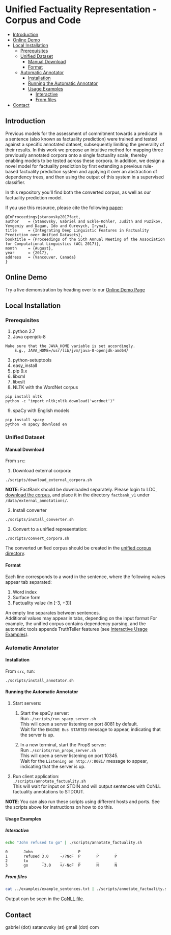 <!-- START doctoc generated TOC please keep comment here to allow auto update -->
<!-- DON'T EDIT THIS SECTION, INSTEAD RE-RUN doctoc TO UPDATE -->
# Unified Factuality Representation - Corpus and Code

- [Introduction](#introduction)
- [Online Demo](#online-demo)
- [Local Installation](#local-installation)
  - [Prerequisites](#prerequisites)
  - [Unified Dataset](#unified-dataset)
    - [Manual Download](#manual-download)
    - [Format](#format)
  - [Automatic Annotator](#automatic-annotator)
    - [Installation](#installation)
    - [Running the Automatic Annotator](#running-the-automatic-annotator)
    - [Usage Examples](#usage-examples)
      - [Interactive](#interactive)
      - [From files](#from-files)
- [Contact](#contact)

<!-- END doctoc generated TOC please keep comment here to allow auto update -->

## Introduction

Previous models for the assessment of commitment towards a predicate in a sentence (also known as factuality prediction) were trained and tested against a specific annotated dataset, subsequently limiting the generality of their results. In this work we propose an intuitive method for mapping three previously annotated corpora onto a single factuality scale, thereby enabling models to be tested across these corpora. In addition, we design a novel model for factuality prediction by first extending a previous rule-based factuality prediction system and applying it over an abstraction of dependency trees, and then using the output of this system in a supervised classifier.

In this repository you'll find both the converted corpus, as well as our factuality prediction model.

If you use this resource, please cite the  following [paper](https://gabrielstanovsky.github.io/assets/papers/acl17/paper.pdf):

```
@InProceedings{stanovsky2017fact,
author    = {Stanovsky, Gabriel and Eckle-Kohler, Judith and Puzikov, Yevgeniy and Dagan, Ido and Gurevych, Iryna},
title     = {Integrating Deep Linguistic Features in Factuality Prediction over Unified Datasets},
booktitle = {Proceedings of the 55th Annual Meeting of the Association for Computational Linguistics (ACL 2017)},
month     = {August},
year      = {2017},
address   = {Vancouver, Canada}
}
```

## Online Demo


Try a live demonstration by heading over to our [Online Demo Page](http://u.cs.biu.ac.il/~stanovg/factuality.html)


## Local Installation


### Prerequisites

1. python 2.7
2. Java openjdk-8
```
Make sure that the JAVA_HOME variable is set accordingly.
    E.g., JAVA_HOME=/usr/lib/jvm/java-8-openjdk-amd64/
```
3. python-setuptools
4. easy_install
5. pip 9.x
6. libxml
7. libxslt
8. NLTK with the WordNet corpus<br>
```
pip install nltk
python -c "import nltk;nltk.download('wordnet')"
```
9. spaCy with English models<br>
```
pip install spacy
python -m spacy download en
```

### Unified Dataset


#### Manual Download


From ```src```:

1. Download external corpora: <br>
```
./scripts/download_external_corpora.sh
```

**NOTE**: FactBank should be downloaded separately. Please login to LDC, [download the corpus](https://catalog.ldc.upenn.edu/ldc2009t23), and place it in the directory ```factbank_v1``` under ```/data/external_annotations/```.

2. Install converter
```
./scripts/install_converter.sh
```

3. Convert to a unified representation:<br>
```
./scripts/convert_corpora.sh
```

The converted unified corpus should be created in the [unified corpus directory](data/unified).

#### Format

Each line corresponds to a word in the sentence, where the following values appear tab separated:

1. Word index
2. Surface form
3. Factuality value (in [-3, +3])

An empty line separates between sentences.<br>
Additional values may appear in tabs, depending on the input format
For example, the unified corpus contains dependency parsing, and the automatic tools appends TruthTeller 
features (see [Interactive Usage Examples](#interactive)).


### Automatic Annotator


#### Installation


From ```src```, run: <br>
```
./scripts/install_annotator.sh
```
#### Running the Automatic Annotator


1. Start servers:

    1. Start the spaCy server:<br>
    Run ```./scripts/run_spacy_server.sh``` <br>
    This will open a server listening on port 8081 by default. <br>
    Wait for the ```ENGINE Bus STARTED``` message to appear, indicating that the server is up.
    

    2. In a new terminal, start the PropS server:<br>
    Run ```./scripts/run_props_server.sh```<br>
    This will open a server listening on port 10345. <br>
    Wait for the ```Listening on http://:8081/``` message to appear, indicating that the server is up.
  
2. Run client application:<br>
``` ./scripts/annotate_factuality.sh ``` <br>
This will wait for input on STDIN and will output sentences with CoNLL factuality annotations 
to STDOUT.

**NOTE**: You can also run these scripts using different hosts and ports. See the scripts above for instructions on how to do this.

#### Usage Examples


##### Interactive
```bash
echo "John refused to go" | ./scripts/annotate_factuality.sh 
```

    0       John    _       _       P       _       _
    1       refused 3.0     -/?NoF  P       P       P
    2       to      _       _       _       _       _
    3       go      -3.0    +/-NoF  P       N       N

##### From files
```bash
cat ../examples/example_sentences.txt | ./scripts/annotate_factuality.sh > ../examples/example_sentences.fact.conll
```

Output can be seen in the [CoNLL file](examples/example_sentences.fact.conll).


## Contact

gabriel (dot) satanovsky (at) gmail (dot) com


<!-- ## OLD: -->

<!-- ### TODO: -->


<!-- #### Unified corpus: -->
<!--    1. Download external script to get all of the datasets -->
<!--    2. Requirements pip file to download all needed python dependencies -->

<!-- #### Practical factuality annotator: -->
<!--    1. End-to-end pipeline: Raw text -> annotation (will apply dependency parsing) -->
<!--    2. Dep trees -> factuality. Will provide the ability to experiment with other dep parsers. -->
<!--    3. Client - server architecture. Will load all heavy models once (Spacy, Truthteller, etc.) -->
<!--    4. Using the previous module - create an online demo. -->


<!-- ### Converting the Data to CoNLL Format -->

<!-- #### UW -->
<!-- Run the conversion script: -->

<!--         src> ./convert_uw.sh -->
<!-- This will create the UW [dev](data/uw/factuality-data/dev.conll), [train](data/uw/factuality-data/train.conll), and [test](data/uw/factuality-data/test.conll) CoNLL files with factuality annotations. -->

<!-- #### MEANTIME -->
<!-- Run the conversion script: -->

<!--         src> ./convert_meantime.sh -->
<!-- This will create the [Meantime](data/meantime/meantime_cross_filtered.conll) CoNLL file with factuality annotations. -->

<!-- Splitting the corpus: -->

<!--         src> ./split_meantime.sh -->

<!-- This will create the MEANTIME [train](data/meantime/train.conll), [dev](data/meantime/dev.conll) and [test](data/meantime/test.conll) files. -->

<!-- #### Factbank -->
<!-- Run the conversion script: -->

<!--         src> ./convert_factbank.sh -->
<!-- This will create the [Factbank ](data/factbank_v1/factbank_filtered.conll) CoNLL file with factuality annotations. -->

<!-- Splitting the corpus: -->

<!--         src> ./split_factbank.sh -->

<!-- This will create the factbank [train](data/factbank_v1/train.conll), [dev](data/factbank_v1/dev.conll) and [test](data/factbank_v1/test.conll) files. -->


<!-- ### Running TruthTeller on the Test Set -->

<!-- 1. Run the spaCy server: -->


<!--         src>  python ./parsers/spacy_server.py -->

<!-- 2. In a new terminal, run: -->

<!--         src> ./run_TT_on_UW_test.sh -->
<!--     This will take some time (20 minutes on my machine) and will create a [TruthTeller annotated file](src/test.tt.conll) -->

<!--     **Note**: where Truthteller doesn't annotate a value, this will produce a "DEFAULT" label instead of a number in [-3, 3]. -->

<!-- ### Evaluate Against the Gold Standard -->

<!-- Run: -->

<!--     src> python  ./evaluate.py  --pred=./test.tt.conll  --gold=../data/uw/factuality-data/test.conll --default=3 -->

<!-- ### Other Evaluations -->

<!-- #### Label Distribution Histogram -->

<!-- For example, for the development set, run: -->

<!--     src> python ./plot_histogram.py --in=../data/uw/factuality-data/dev.conll --out=../figures/Dev_gold_histogram.svg --default=3 --title="Dev TT Gold Histogram" -->

<!-- This will create the [dev histogram figure](figures/Dev_gold_histogram.svg). -->


















